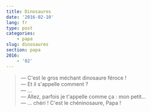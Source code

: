 ```yaml
---
title: Dinosaures
date: '2016-02-10'
lang: fr
type: post
categories:
    - papa
slug: dinosaures
section: papa
2016:
    - '02'
---
```


> — C'est le gros méchant dinosaure féroce !  
> — Et il s'appelle comment ?  
> — …  
> — Allez, parfois je t'appelle comme ça : mon petit…  
> — … chéri ! C'est le chéninosaure, Papa !
